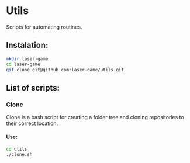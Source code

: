 # Utils

Scripts for automating routines.


## Instalation:

```bash
mkdir laser-game
cd laser-game
git clone git@github.com:laser-game/utils.git
```

## List of scripts:

### Clone

Clone is a bash script for creating a folder tree and cloning repositories to their correct location.

#### Use:
```bash
cd utils
./clone.sh
```

